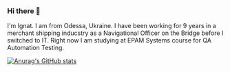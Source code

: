 ### Hi there 👋

I'm Ignat. I am from Odessa, Ukraine. I have been working for 9 years in a merchant shipping inducstry as a Navigational Officer on the Bridge before I switched to IT.
Right now I am studying at EPAM Systems course for QA Automation Testing.

[![Anurag's GitHub stats](https://github-readme-stats.vercel.app/api?username=IgnatikVodichka&show_icons=true&theme=tokyonight)](https://github.com/IgnatikVodichka)
